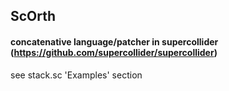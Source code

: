 ## ScOrth
#### concatenative language/patcher in supercollider (https://github.com/supercollider/supercollider)
see stack.sc 'Examples' section
